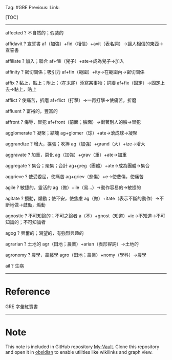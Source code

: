 Tag: #GRE 
Previous: 
Link: 

[TOC]

---

affected
?
不自然的；假裝的
<!--SR:!2023-10-12,1,210-->

affidavit
?
宣誓書
af（加強）+fid（相信）+avit（表名詞）->讓人相信的東西->宣誓書
<!--SR:!2023-10-12,1,210-->

affiliate
?
加入；聯合
af+fili（兒子）+ate->成為兒子->加入
<!--SR:!2023-10-12,1,210-->

affinity
?
密切關係；吸引力
af+fin（範圍）+ity->在範圍內->密切關係
<!--SR:!2023-10-14,3,250-->

affix
?
黏上，貼上；附上；（在末尾）添寫某事物；詞綴
af+fix（固定）->固定上去->黏上，貼上
<!--SR:!2023-10-14,4,270-->

afflict
?
使痛苦，折磨
af+flict（打擊）->一再打擊->使痛苦，折磨
<!--SR:!2023-10-12,1,210-->

affluent
?
富裕的，豐富的
<!--SR:!2023-10-12,1,210-->

affront
?
侮辱，冒犯
af+front（前面；臉面）->衝著別人的臉->冒犯
<!--SR:!2023-10-12,1,223-->

agglomerate
?
凝聚；結塊
ag+glomer（球）+ate->滾成球->凝聚
<!--SR:!2023-10-12,1,223-->

aggrandize
?
增大，擴張；吹捧
ag（加強）+grand（大）+ize->增大
<!--SR:!2023-10-12,1,223-->

aggravate
?
加重，惡化
ag（加強）+grav（重）+ate->加重
<!--SR:!2023-10-12,1,223-->

aggregate
?
集合；聚集；合計
ag+greg（團體）+ate->成為團體->集合
<!--SR:!2023-10-12,1,223-->

aggrieve
?
使受委屈，使痛苦
ag+griev（悲傷）+e->使悲傷，使痛苦
<!--SR:!2023-10-12,1,223-->

agile
?
敏捷的，靈活的
ag（做）+ile（易…）->動作容易的->敏捷的
<!--SR:!2023-10-14,3,263-->

agitate
?
攪動，煽動；使不安，使焦慮
ag（做）+itate（表示不斷的動作）->不斷地做->鼓勵，煽動
<!--SR:!2023-10-12,1,223-->

agnostic
?
不可知論的；不可之論者
a（不）+gnost（知道）+ic->不知道->不可知論的；不可知論者
<!--SR:!2023-10-12,1,223-->

agog
?
興奮的；渴望的，有強烈興趣的
<!--SR:!2023-10-12,1,223-->

agrarian
?
土地的
agr（田地；農業）+arian（表形容詞）->土地的
<!--SR:!2023-10-12,1,223-->

agronomy
?
農學，農藝學
agro（田地；農業）+nomy（學科）->農學
<!--SR:!2023-10-12,1,223-->

ail
?
生病
<!--SR:!2023-10-12,1,223-->

---

# Reference

GRE 字彙紅寶書

---

# Note

This note is included in GitHub repository [My-Vault](https://github.com/LittleD3092/My-Vault.git). Clone this repository and open it in [obsidian](https://obsidian.md/) to enable utilities like wikilinks and graph view.